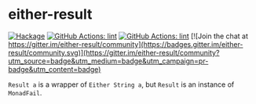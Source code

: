 # either-result

[![Hackage](https://matrix.hackage.haskell.org/api/v2/packages/either-result/badge)](http://hackage.haskell.org/package/either-result) [![GitHub Actions: lint](https://github.com/kakkun61/either-result/workflows/test/badge.svg)](https://github.com/kakkun61/either-result/actions?query=workflow%3Atest) [![GitHub Actions: lint](https://github.com/kakkun61/either-result/workflows/lint/badge.svg)](https://github.com/kakkun61/either-result/actions?query=workflow%3Alint) [![Join the chat at https://gitter.im/either-result/community](https://badges.gitter.im/either-result/community.svg)](https://gitter.im/either-result/community?utm_source=badge&utm_medium=badge&utm_campaign=pr-badge&utm_content=badge)

`Result a` is a wrapper of `Either String a`, but `Result` is an instance of `MonadFail`.
